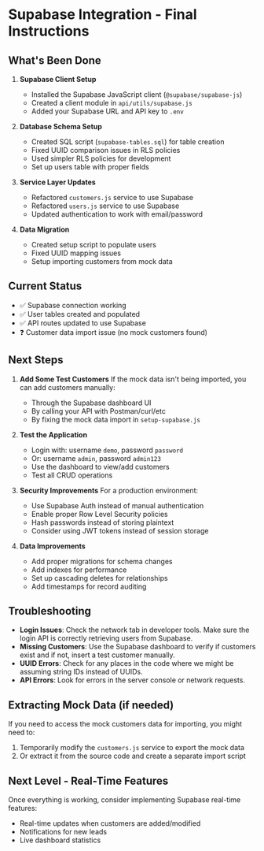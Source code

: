# Supabase Integration - Final Instructions

## What's Been Done

1. **Supabase Client Setup**

   - Installed the Supabase JavaScript client (`@supabase/supabase-js`)
   - Created a client module in `api/utils/supabase.js`
   - Added your Supabase URL and API key to `.env`

2. **Database Schema Setup**

   - Created SQL script (`supabase-tables.sql`) for table creation
   - Fixed UUID comparison issues in RLS policies
   - Used simpler RLS policies for development
   - Set up users table with proper fields

3. **Service Layer Updates**

   - Refactored `customers.js` service to use Supabase
   - Refactored `users.js` service to use Supabase
   - Updated authentication to work with email/password

4. **Data Migration**
   - Created setup script to populate users
   - Fixed UUID mapping issues
   - Setup importing customers from mock data

## Current Status

- ✅ Supabase connection working
- ✅ User tables created and populated
- ✅ API routes updated to use Supabase
- ❓ Customer data import issue (no mock customers found)

## Next Steps

1. **Add Some Test Customers**
   If the mock data isn't being imported, you can add customers manually:

   - Through the Supabase dashboard UI
   - By calling your API with Postman/curl/etc
   - By fixing the mock data import in `setup-supabase.js`

2. **Test the Application**

   - Login with: username `demo`, password `password`
   - Or: username `admin`, password `admin123`
   - Use the dashboard to view/add customers
   - Test all CRUD operations

3. **Security Improvements**
   For a production environment:

   - Use Supabase Auth instead of manual authentication
   - Enable proper Row Level Security policies
   - Hash passwords instead of storing plaintext
   - Consider using JWT tokens instead of session storage

4. **Data Improvements**
   - Add proper migrations for schema changes
   - Add indexes for performance
   - Set up cascading deletes for relationships
   - Add timestamps for record auditing

## Troubleshooting

- **Login Issues**: Check the network tab in developer tools. Make sure the login API is correctly retrieving users from Supabase.
- **Missing Customers**: Use the Supabase dashboard to verify if customers exist and if not, insert a test customer manually.
- **UUID Errors**: Check for any places in the code where we might be assuming string IDs instead of UUIDs.
- **API Errors**: Look for errors in the server console or network requests.

## Extracting Mock Data (if needed)

If you need to access the mock customers data for importing, you might need to:

1. Temporarily modify the `customers.js` service to export the mock data
2. Or extract it from the source code and create a separate import script

## Next Level - Real-Time Features

Once everything is working, consider implementing Supabase real-time features:

- Real-time updates when customers are added/modified
- Notifications for new leads
- Live dashboard statistics
